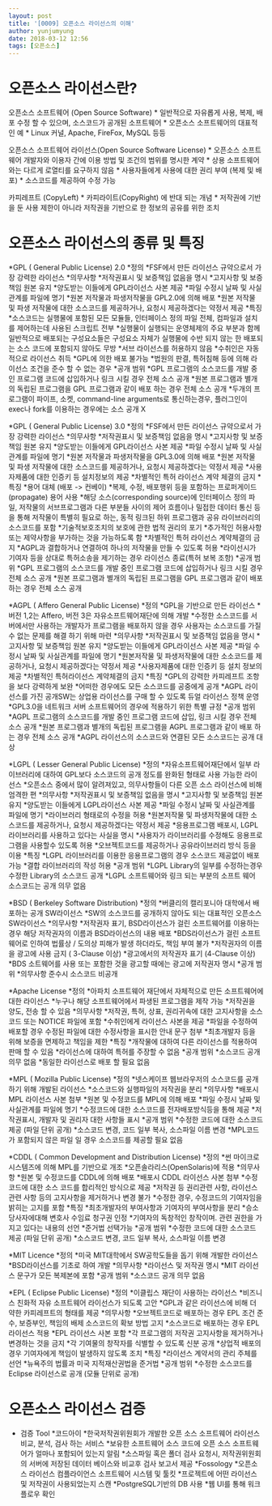 ```yaml
---
layout: post
title: '[0009] 오픈소스 라이선스의 이해'
author: yunjumyung
date: 2018-03-12 12:56
tags: [오픈소스]
---
```


오픈소스 라이선스란?
=======
오픈소스 소프트웨어 (Open Source Software)
	* 일반적으로 자유롭게 사용, 복제, 배포 수정 할 수 있으며, 소스코드가 공개된 소프트웨어
	* 오픈소스 소프트웨어의 대표적인 예
		* Linux 커널, Apache, FireFox, MySQL 등등


오픈소스 소프트웨어 라이선스(Open Source Software License)
	* 오픈소스 소프트웨어 개발자와 이용자 간에 이용 방법 및 조건의 범위를 명시한 계약
	* 상용 소프트웨어와는 다르게 로열티를 요구하지 않음
	* 사용자들에게 사용에 대한 권리 부여 (복제 및 배포)
	* 소스코드를 제공하여 수정 가능

카피레프트 (CopyLeft)
	* 카피라이트(CopyRight) 에 반대 되는 개념
	* 저작권에 기반을 둔 사용 제한이 아니라 저작권을 기반으로 한 정보의 공유를 위한 조치

	
오픈소스 라이선스의 종류 및 특징
=======
*GPL ( General Public License) 2.0
	*정의
		*FSF에서 만든 라이선스 규약으로서 가장 강력한 라이선스 
	*의무사항
		*저작권표시 및 보증책임 없음을 명시
		*고지사항 및 보증책임 원본 유지
		*양도받는 이들에게 GPL라이선스 사본 제공
		*파일 수정시 날짜 및 사실관계를 파일에 명기
		*원본 저작물과 파생저작물을 GPL2.0에 의해 배포
		*원본 저작물 및 파생 저작물에 대한 소스코드를 제공하거나, 요청시 제공하겠다는 약정서 제공
	*특징
		*소스코드는 실행물에 포함된 모든 모듈들, 인터페이스 정의 파일 전체, 컴파일과 설치를 제어하는데 사용된 스크립트 전부
		*실행물이 실행되는 운영체제의 주요 부분과 함께 일반적으로 배포되는 구성요소들은 구성요소 자체가 실행물에 수반 되지 않는 한 배포되는 소스 코드에 포함되지 않아도 무방
		*서브 라이선스를 허용하지 않음
		*수취인은 자동적으로 라이선스 취득
		*GPL에 의한 배포 불가능
			*법원의 판결, 특허침해 등에 의해 라이선스 조건을 준수 할 수 없는 경우
	*공개 범위
		*GPL 프로그램의 소스코드를 개발 중인 프로그램 코드에 삽입하거나 링크 시킬 경우 전체 소스 공개
		*원본 프로그램과 별개의 독립된 프로그램을 GPL 프로그램과 같이 배포 하는 경우 전체 소스 공개
		*두개의 프로그램이 파이프, 소켓, command-line arguments로 통신하는경우, 플러그인이 exec나 fork를 이용하는 경우에는 소스 공개 X
		
*GPL ( General Public License) 3.0
	*정의
		*FSF에서 만든 라이선스 규약으로서 가장 강력한 라이선스 
	*의무사항
		*저작권표시 및 보증책임 없음을 명시
		*고지사항 및 보증책임 원본 유지
		*양도받는 이들에게 GPL라이선스 사본 제공
		*파일 수정시 날짜 및 사실관계를 파일에 명기
		*원본 저작물과 파생저작물을 GPL3.0에 의해 배포
		*원본 저작물 및 파생 저작물에 대한 소스코드를 제공하거나, 요청시 제공하겠다는 약정서 제공
		*사용자제품에 대한 인증키 등 설치정보의 제공
		*차별적인 특허 라이선스 계약 체결의 금지
	*특징
		*용어 대체 (배포 -> 컨베이)
		*복제, 수정, 배포행위 등을 포함하는 프로퍼게이드(propagate) 용어 사용
		*해당 소스(corresponding source)에 인터페이스 정의 파일, 저작물의 서브프로그램과 다른 부분들 사이의 제어 흐름이나 밀접한 데이터 통신 등을 통해 저작물이 특별히 필요로 하는, 동적 링크된 하위 프로그램과 공유 라이브러리의 소스코드를 포함
		*기술적보호조치의 보호에 관한 법적 권리의 포기
		*추가적인 허용사항 또는 제약사항을 부가하는 것을 가능하도록 함
		*차별적인 특허 라이선스 계약체결의 금지
		*AGPL과 결합하거나 연결하여 하나의 저작물을 만들 수 있도록 허용
		*라이선시가 기여자 등을 상대로 특허소송을 제기하는 경우 라이선스 종료(특허 보복 조항)
	*공개 범위
		*GPL 프로그램의 소스코드를 개발 중인 프로그램 코드에 삽입하거나 링크 시킬 경우 전체 소스 공개
		*원본 프로그램과 별개의 독립된 프로그램을 GPL 프로그램과 같이 배포 하는 경우 전체 소스 공개
		
*AGPL ( Affero General Public License)
	*정의
		*GPL을 기반으로 만든 라이선스
		*버전 1,2는 Affero, 버전 3은 자유소프트웨어재단에 의해 개발
		*수정한 소스코드를 서버에서만 사용하는 개발자가 프로그램을 배포하지 않을 경우 사용자는 소스코드를 가질 수 없는 문제를 해결 하기 위해 마련
	*의무사항
		*저작권표시 및 보증책임 없음을 명시
		*고지사항 및 보증책임 원본 유지
		*양도받는 이들에게 GPL라이선스 사본 제공
		*파일 수정시 날짜 및 사실관계를 파일에 명기
		*원본저작물 및 파생저작물에 대한 소소코드를 제공하거나, 요청시 제공하겠다는 약정서 제공
		*사용자제품에 대한 인증키 등 설치 정보의 제공
		*차별적인 특허라이선스 계약체결의 금지
	*특징
		*GPL의 강력한 카피레프트 조항을 보다 강력하게 보완
		*어떠한 경우에도 모든 소스코드를 공중에게 공개
		*AGPL 라이선스를 가진 공개SW는 상업용 라이선스를 구매 할 수 있도록 듀얼 라이선스 정책 운영
		*GPL3.0을 네트워크 서버 소프트웨어의 경우에 적용하기 위한 특별 규정
	*공개 범위
		*AGPL 프로그램의 소스코드를 개발 중인 프로그램 코드에 삽입, 링크 시킬 경우 전체 소스 공개
		*원본 프로그램과 별개의 독립된 프로그램을 AGPL 프로그램과 같이 배포 하는 경우 전체 소스 공개
		*AGPL 라이선스의 소스코드와 연결된 모든 소스코드는 공개 대상

*LGPL ( Lesser General Public License)
	*정의
		*자유소프트웨어재단에서 일부 라이브러리에 대하여 GPL보다 소스코드의 공개 정도를 완화된 형태로 사용 가능한 라이선스
		*오픈소스 중에서 많이 알려져있고, 의무사항들이 다른 오픈 소스 라이선스에 비해 엄격한 편
	*의무사항
		*저작권표시 및 보증책임 없음을 명시
		*고지사항 및 보증책임 원본 유지
		*양도받는 이들에게 LGPL라이선스 사본 제공
		*파일 수정시 날짜 및 사실관계를 파일에 명기
		*라이브러리 형태로의 수정을 허용
		*원본저작물 및 파생저작물에 대한 소스코드를 제공하거나, 요청시 제공하겠다는 약정서 제공
		*응용프로그램 배포시, LGPL 라이브러리를 사용하고 있다는 사실을 명시
		*사용자가 라이브러리를 수정해도 응용프로그램을 사용할수 있도록 허용
			*오브젝트코드를 제공하거나 공유라이브러리 방식 등을 이용	
	*특징
		*LGPL 라이브러리를 이용한 응용프로그램의 경우 소스코드 제공없이 배포 가능
		*결합 라이브러리의 작성 허용
	*공개 범위
		*LGPL Library의 일부를 수정하는경우 수정한 Library의 소스코드 공개 
		*LGPL 소프트웨어와 링크 되는 부분의 소프트 웨어 소스코드는 공개 의무 없음

*BSD ( Berkeley Software Distribution)
	*정의
		*버클리의 캘리포니아 대학에서 배포하는 공개 SW라이선스
		*SW의 소스코드를 공개하지 않아도 되는 대표적인 오픈소스 SW라이선스
	*의무사항
		*저작권자 표기, BSD라이선스가 걸린 소프트웨어를 이용하는 경우 해당 저작권자의 이름과 BSD라이선스의 내용 배포
		*BDS라이선스가 걸린 소프트웨어로 인하여 법률상 / 도의상 피해가 발생 하더라도, 책임 부여 불가
		*저작권자의 이름을 광고에 사용 금지 ( 3-Clause 이상)
		*광고에서의 저작권자 표기 (4-Clause 이상)
		*BDS 소트웨어를 사용 또는 포함한 것을 광고할 때에는 광고에 저작권자 명시
	*공개 범위
		*의무사항 준수시 소스코드 비공개

*Apache License
	*정의
		*아파치 소프트웨어 재단에서 자체적으로 만든 소프트웨어에 대한 라이선스
		*누구나 해당 소프트웨어에서 파생된 프로그램을 제작 가능
		*저작권을 양도, 전송 할 수 있음
	*의무사항
		*저작권, 특허, 상표, 권리귀속에 대한 고지사항을 소스코드 또는 NOTICE 파일에 포함
		*수취인에게 라이선스 사본을 제공
		*파일을 수정하여 배포할 경우 수정된 파일에 대한 수정사항을 표시한 안내 문구 첨부
		*최초개발자 등을 위해 보증을 면제하고 책임을 제한
	*특징
		*개작물에 대하여 다른 라이선스를 적용하여 판매 할 수 있음
		*라이선스에 대하여 특허를 주장할 수 없음
	*공개 범위
		*소스코드 공개 의무 없음
		*동일한 라이선스로 배포 할 필요 없음
		
*MPL ( Mozilla Public License)
	*정의
		*넷스케이프 웹브라우저의 소스코드를 공개하기 위해 개발된 라이선스
		*소스코드와 실행파일의 저작권을 분리
	*의무사항
		*배포시 MPL 라이선스 사본 첨부
		*원본 및 수정코드를 MPL에 의해 배포
		*파일 수정시 날짜 및 사실관계를 파일에 명기
		*수정코드에 대한 소스코드를 전자배포방식등을 통해 제공
		*저작권표시, 개발자 및 권리자 대한 사항들 표시
	*공개 범위
		*수정한 코드에 대한 소스코드 제공 (파일 단위 공개)
			*소스코드 변경, 코드 일부 복사, 소스파일 이름 변경
		*MPL코드가 포함되지 않은 파일 일 경우 소스코드를 제공할 필요 없음

*CDDL ( Common Development and Distribution License)
	*정의
		*썬 마이크로시스템즈에 의해 MPL를 기반으로 개조
		*오픈솔라리스(OpenSolaris)에 적용
	*의무사항
		*원본 및 수정코드를 CDDL에 의해 배포
		*배포시 CDDL 라이선스 사본 첨부
		*수정코드에 대한 소스 코드를 합리적인 방식으로 제공
		*저작권 등 권리관련 사항, 라이선스관련 사항 등의 고지사항을 제거하거나 변경 불가
		*수정한 경우, 수정코드의 기여자임을 밝히는 고지를 포함
	*특징
		*최초개발자의 부여사항과 기여자의 부여사항을 분리
		*승소 당사자에대해 변호사 수임료 청구권 인정
		*기여자의 독창적인 창작이며. 관련 권한을 가지고 있다는 내용의 선언
		*준거법 선택가능
	*공개 범위
		*수정한 코드에 대한 소스코드 제공 (파일 단위 공개)
		*소스코드 변경, 코드 일부 복사, 소스파일 이름 변경

*MIT Licence
	*정의
		*미국 MIT대학에서 SW공학도들을 돕기 위해 개발한 라이선스
		*BSD라이선스를 기초로 하여 개발
	*의무사항
		*라이선스 및 저작권 명시
		*MIT 라이선스 문구가 모든 복제본에 포함
	*공개 범위
		*소스코드 공개 의무 없음

*EPL ( Eclipse Public License)
	*정의
		*이클립스 재단이 사용하는 라이선스
		*비즈니스 친화적 자유 소프트웨어 라이선스가 되도록 고안
		*GPL과 같은 라이선스에 비해 더 약한 카피레프트의 형태를 제공
	*의무사항
		*오브젝트코드로 배포하는 경우 EPL 조건 준수, 보증부인, 책임의 배제 소스코드의 확보 방법 고지
		*소스코드로 배포하는 경우 EPL 라이선스 적용
		*EPL 라이선스 사본 포함
		*각 프로그램의 저작권 고지사항을 제거하거나 변경하는 것을 금지
		*각 기여물의 창작자를 식별할 수 있도록 신분 공개
		*상업적 배포의 경우 기여자에게 책임이 발생하지 않도록 조치
	*특징
		*라이선스 계약서의 관리 주체를 선언
		*뉴욕주의 법률과 미국 지적재산권법을 준거법
	*공개 범위
		*수정한 소스코드를 Eclipse 라이선스로 공개 (모듈 단위로 공개)
		
		
오픈소스 라이선스 검증
=======
* 검증 Tool
	*코드아이
		*한국저작권위원회가 개발한 오픈 소스 소프트웨어 라이선스 비교, 분석, 검사 하는 서비스
		*보유한 소프트웨어 소스 코드에 오픈 소스 소프트웨어가 얼마나 포함되어 있는지 알림
		*소스파일 혹은 폴더 검사 요청시, 저작권위원회의 서버에 저장된 데이터 베이스와 비교후 검사 보고서 제공
	*Fossology
		*오픈소스 라이선스 컴플라이언스 소프트웨어 시스템 및 툴킷
		*프로젝트에 어떤 라이선스 및 저작권이 사용되었는지 스캔
		*PostgreSQL기반의 DB 사용
		*웹 UI를 통해 워크 플로우 확인

